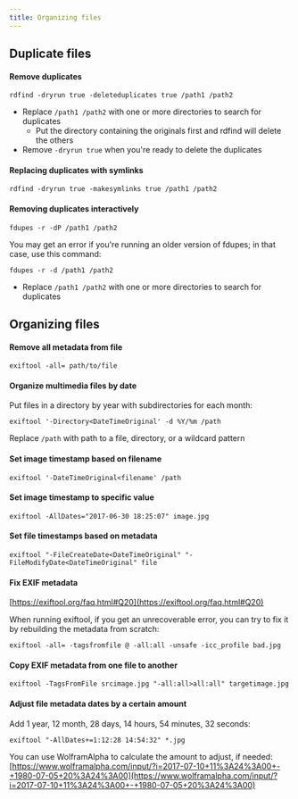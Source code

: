 ```yaml
---
title: Organizing files
---
```


## Duplicate files

#### Remove duplicates

```
rdfind -dryrun true -deleteduplicates true /path1 /path2
```

- Replace `/path1 /path2` with one or more directories to search for duplicates
  - Put the directory containing the originals first and rdfind will delete the others
- Remove `-dryrun true` when you're ready to delete the duplicates

#### Replacing duplicates with symlinks

```
rdfind -dryrun true -makesymlinks true /path1 /path2
```

#### Removing duplicates interactively

```
fdupes -r -dP /path1 /path2
```

You may get an error if you're running an older version of fdupes; in that case, use this command:

```
fdupes -r -d /path1 /path2
```

- Replace `/path1 /path2` with one or more directories to search for duplicates

## Organizing files

#### Remove all metadata from file

```
exiftool -all= path/to/file
```

#### Organize multimedia files by date

Put files in a directory by year with subdirectories for each month:

```
exiftool '-Directory<DateTimeOriginal' -d %Y/%m /path
```

Replace `/path` with path to a file, directory, or a wildcard pattern

#### Set image timestamp based on filename

```
exiftool '-DateTimeOriginal<filename' /path
```

#### Set image timestamp to specific value

```
exiftool -AllDates="2017-06-30 18:25:07" image.jpg
```

#### Set file timestamps based on metadata

```
exiftool "-FileCreateDate<DateTimeOriginal" "-FileModifyDate<DateTimeOriginal" file
```

#### Fix EXIF metadata

[https://exiftool.org/faq.html#Q20](https://exiftool.org/faq.html#Q20)

When running exiftool, if you get an unrecoverable error, you can try to fix it by rebuilding the metadata from scratch:

```
exiftool -all= -tagsfromfile @ -all:all -unsafe -icc_profile bad.jpg
```

#### Copy EXIF metadata from one file to another

```
exiftool -TagsFromFile srcimage.jpg "-all:all>all:all" targetimage.jpg
```

#### Adjust file metadata dates by a certain amount

Add 1 year, 12 month, 28 days, 14 hours, 54 minutes, 32 seconds:

```
exiftool "-AllDates+=1:12:28 14:54:32" *.jpg
```

You can use WolframAlpha to calculate the amount to adjust, if needed: [https://www.wolframalpha.com/input/?i=2017-07-10+11%3A24%3A00+-+1980-07-05+20%3A24%3A00](https://www.wolframalpha.com/input/?i=2017-07-10+11%3A24%3A00+-+1980-07-05+20%3A24%3A00)
